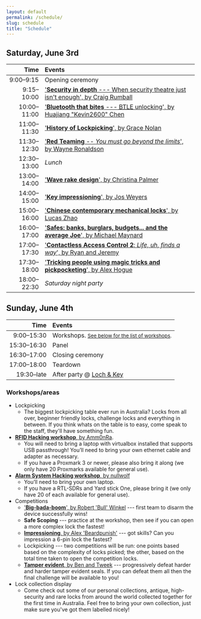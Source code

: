 ```yaml
---
layout: default
permalink: /schedule/
slug: schedule
title: "Schedule"
---
```


## Saturday, June 3rd

| Time         | Events                      																																																																									    |
| -----------: | :--------------------------------------------------------------------------------------------------------------------------------------------------------------------------------|
| 9:00–9:15    | Opening ceremony                   																																																																							|
| 9:15–10:00   | ['**Security in depth** --- When security theatre just isn't enough', by Craig Rumball](https://ozlockcon.com/speakers/#craig-rumball)									  										    |
| 10:00–11:00  | ['**Bluetooth that bites** --- <abbr title="Bluetooth Low Energy">BTLE</abbr> unlocking', by Huajiang "Kevin2600" Chen](https://ozlockcon.com/speakers/#huajiang-kevin2600-chen)	|
| 11:00–11:30  | ['**History of Lockpicking**', by Grace Nolan](https://ozlockcon.com/speakers/#grace-nolan)       																																							  |
| 11:30–12:30  | ['**Red Teaming** -- _You must go beyond the limits_', by Wayne Ronaldson](https://ozlockcon.com/speakers/#wayne-ronaldson)    																								  |
| 12:30–13:00  | _Lunch_       																																																																																	  |
| 13:00–14:00  | ['**Wave rake design**', by Christina Palmer](https://ozlockcon.com/speakers/#christina-palmer)     																																							|
| 14:00–15:00  | ['**Key impressioning**', by Jos Weyers](https://ozlockcon.com/speakers/#jos-weyers)     																																											  |
| 15:00–16:00  | ['**Chinese contemporary mechanical locks**', by Lucas Zhao](https://ozlockcon.com/speakers/#lucas-zhao) 																																				|
| 16:00–17:00  | ['**Safes: banks, burglars, budgets... and the average Joe**', by Michael Maynard](https://ozlockcon.com/speakers/#michael-maynard) 																							|
| 17:00–17:30  | ['**Contactless Access Control 2**: _Life, uh, finds a way_', by Ryan and Jeremy](https://ozlockcon.com/speakers/#ryan-and-jeremy) 																						  |
| 17:30–18:00  | ['**Tricking people using magic tricks and pickpocketing**', by Alex Hogue](https://ozlockcon.com/speakers/#alex-hogue) 																													|
| 18:00–22:30  | _Saturday night party_ 																																																																												  |


## Sunday, June 4th

| Time           | Events            																								                |
| -------------: | :--------------------------------------------------------------------------------|
| 9:00–15:30     | Workshops. <small>[See below for the list of workshops](#workshops).</small>     |
| 15:30–16:30    | Panel 																																		 				|
| 16:30–17:00    | Closing ceremony 																												 				|
| 17:00–18:00    | Teardown 																																				|
| 19:30–late     | After party @ [Loch & Key](http://www.lochandkey.com.au/)								 				|


### Workshops/areas

- Lockpicking
	- The biggest lockpicking table ever run in Australia? Locks from all over, beginner friendly locks, challenge locks and everything in between. If you think whats on the table is to easy, come speak to the staff, they'll have something fun.
- [**RFID Hacking workshop**, by Amm0nRa](https://ozlockcon.com/speakers/#amm0nra).
	- You will need to bring a laptop with virtualbox installed that supports USB passthrough! You’ll need to bring your own ethernet cable and adapter as necessary.
	- If you have a Proxmark 3 or newer, please also bring it along (we only have 20 Proxmarks available for general use).
- [**Alarm System Hacking workshop**, by nullwolf](https://ozlockcon.com/speakers/#nullwolf)
	- You’ll need to bring your own laptop.
	- If you have a RTL-SDRs and Yard stick One, please bring it (we only have 20 of each available for general use).
- Competitions
	- ['**Big-bada-boom**', by Robert 'Bull' Winkel](https://ozlockcon.com/speakers/#robert-bull-winkel) --- first team to disarm the device successfully wins!
	- **Safe Scoping** --- practice at the workshop, then see if you can open a more complex lock the fastest!
	- [**Impressioning**, by Alex 'Beardpunish'](https://ozlockcon.com/speakers/#alex-beardpunish) --- got skills? Can you impression a 6-pin lock the fastest?
	- Lockpicking --- two competitions will be run: one points based based on the complexity of locks picked; the other, based on the total time taken to open the competition locks.
	- [**Tamper evident**, by Ben and Tweek](https://ozlockcon.com/speakers/#ben-and-tweek) --- progressively defeat harder and harder tamper evident seals. If you can defeat them all then the final challenge will be available to you!
- Lock collection display
	- Come check out some of our personal collections, antique, high-security and rare locks from around the world collected together for the first time in Australia. Feel free to bring your own collection, just make sure you've got them labelled nicely!

